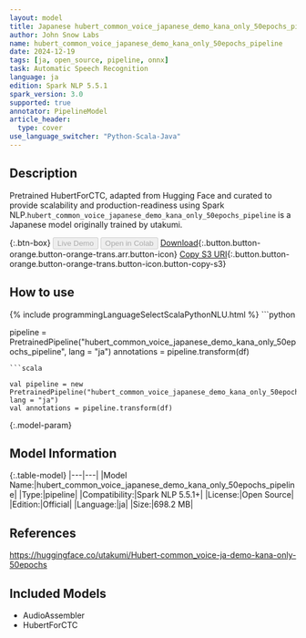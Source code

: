 ```yaml
---
layout: model
title: Japanese hubert_common_voice_japanese_demo_kana_only_50epochs_pipeline pipeline HubertForCTC from utakumi
author: John Snow Labs
name: hubert_common_voice_japanese_demo_kana_only_50epochs_pipeline
date: 2024-12-19
tags: [ja, open_source, pipeline, onnx]
task: Automatic Speech Recognition
language: ja
edition: Spark NLP 5.5.1
spark_version: 3.0
supported: true
annotator: PipelineModel
article_header:
  type: cover
use_language_switcher: "Python-Scala-Java"
---
```


## Description

Pretrained HubertForCTC, adapted from Hugging Face and curated to provide scalability and production-readiness using Spark NLP.`hubert_common_voice_japanese_demo_kana_only_50epochs_pipeline` is a Japanese model originally trained by utakumi.

{:.btn-box}
<button class="button button-orange" disabled>Live Demo</button>
<button class="button button-orange" disabled>Open in Colab</button>
[Download](https://s3.amazonaws.com/auxdata.johnsnowlabs.com/public/models/hubert_common_voice_japanese_demo_kana_only_50epochs_pipeline_ja_5.5.1_3.0_1734599559510.zip){:.button.button-orange.button-orange-trans.arr.button-icon}
[Copy S3 URI](s3://auxdata.johnsnowlabs.com/public/models/hubert_common_voice_japanese_demo_kana_only_50epochs_pipeline_ja_5.5.1_3.0_1734599559510.zip){:.button.button-orange.button-orange-trans.button-icon.button-copy-s3}

## How to use



<div class="tabs-box" markdown="1">
{% include programmingLanguageSelectScalaPythonNLU.html %}
```python

pipeline = PretrainedPipeline("hubert_common_voice_japanese_demo_kana_only_50epochs_pipeline", lang = "ja")
annotations =  pipeline.transform(df)   

```
```scala

val pipeline = new PretrainedPipeline("hubert_common_voice_japanese_demo_kana_only_50epochs_pipeline", lang = "ja")
val annotations = pipeline.transform(df)

```
</div>

{:.model-param}
## Model Information

{:.table-model}
|---|---|
|Model Name:|hubert_common_voice_japanese_demo_kana_only_50epochs_pipeline|
|Type:|pipeline|
|Compatibility:|Spark NLP 5.5.1+|
|License:|Open Source|
|Edition:|Official|
|Language:|ja|
|Size:|698.2 MB|

## References

https://huggingface.co/utakumi/Hubert-common_voice-ja-demo-kana-only-50epochs

## Included Models

- AudioAssembler
- HubertForCTC